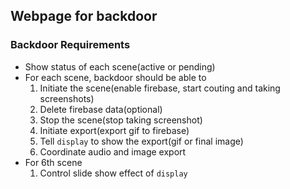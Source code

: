 ## Webpage for backdoor

### Backdoor Requirements
* Show status of each scene(active or pending)
* For each scene, backdoor should be able to
  1. Initiate the scene(enable firebase, start couting and taking screenshots)
  2. Delete firebase data(optional)
  3. Stop the scene(stop taking screenshot)
  4. Initiate export(export gif to firebase)
  5. Tell `display` to show the export(gif or final image)
  6. Coordinate audio and image export
* For 6th scene
  1. Control slide show effect of `display`
